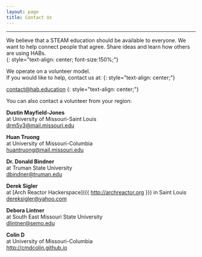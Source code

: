 ```yaml
---
layout: page
title: Contact Us
---
```



---
We believe that a STEAM education should be available to everyone. We want to help connect people that agree. Share ideas and learn how others are using HABs.  
{: style="text-align: center; font-size:150%;"}

 
We operate on a volunteer model.  
If you would like to help, contact us at:
{: style="text-align: center;"}

contact@hab.education 
{: style="text-align: center;"}





You can also contact a volunteer from your region:




**Dustin Mayfield-Jones**  
at University of Missouri-Saint Louis    
drm5y3@mail.missouri.edu

**Huan Truong**  
at University of Missouri-Columbia    
huantruong@mail.missouri.edu  
 
**Dr. Donald Bindner**  
at Truman State University  
dbindner@truman.edu

**Derek Sigler**  
at [Arch Reactor Hackerspace]({{ http://archreactor.org }}) in Saint Louis  
dereksigler@yahoo.com

**Debora Lintner**  
at South East Missouri State University      
dlintner@semo.edu


**Colin D**  
at University of Missouri-Columbia    
http://cmdcolin.github.io
